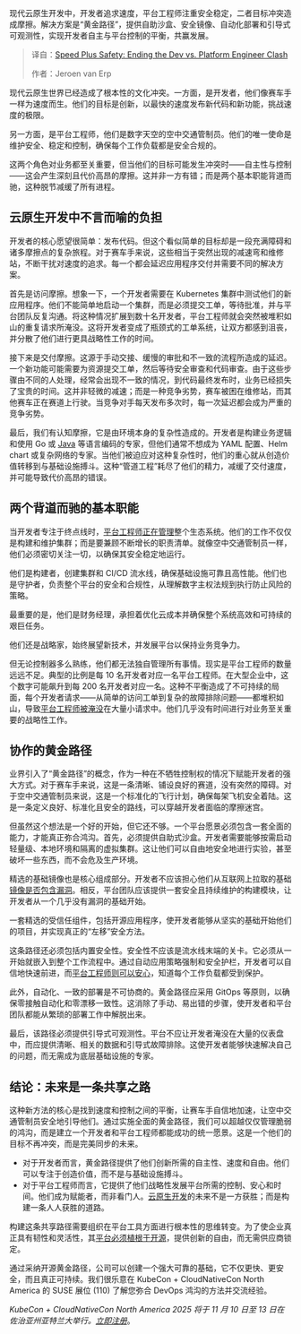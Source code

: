 <!--
title: 速度与安全并重：终结开发与平台工程师内耗
cover: https://cdn.thenewstack.io/media/2025/10/fd848cab-race-car.jpg
summary: 现代云原生开发中，开发者追求速度，平台工程师注重安全稳定，二者目标冲突造成摩擦。解决方案是“黄金路径”，提供自助沙盒、安全镜像、自动化部署和引导式可观测性，实现开发者自主与平台控制的平衡，共赢发展。
-->

现代云原生开发中，开发者追求速度，平台工程师注重安全稳定，二者目标冲突造成摩擦。解决方案是“黄金路径”，提供自助沙盒、安全镜像、自动化部署和引导式可观测性，实现开发者自主与平台控制的平衡，共赢发展。

> 译自：[Speed Plus Safety: Ending the Dev vs. Platform Engineer Clash](https://thenewstack.io/speed-plus-safety-ending-the-dev-vs-platform-engineer-clash/)
> 
> 作者：Jeroen van Erp

现代云原生世界已经造成了根本性的文化冲突。一方面，是开发者，他们像赛车手一样为速度而生。他们的目标是创新，以最快的速度发布新代码和新功能，挑战速度的极限。

另一方面，是平台工程师，他们是数字天空的空中交通管制员。他们的唯一使命是维护安全、稳定和控制，确保每个工作负载都是安全合规的。

这两个角色对业务都至关重要，但当他们的目标可能发生冲突时——自主性与控制——这会产生深刻且代价高昂的摩擦。这并非一方有错；而是两个基本职能背道而驰，这种脱节减缓了所有进程。

## 云原生开发中不言而喻的负担

开发者的核心愿望很简单：发布代码。但这个看似简单的目标却是一段充满障碍和诸多摩擦点的复杂旅程。对于赛车手来说，这些相当于突然出现的减速弯和维修站，不断干扰对速度的追求。每一个都会延迟应用程序交付并需要不同的解决方案。

首先是访问摩擦。想象一下，一个开发者需要在 Kubernetes 集群中测试他们的新应用程序。他们不能简单地启动一个集群，而是必须提交工单，等待批准，并与平台团队反复沟通。将这种情况扩展到数十名开发者，平台工程师就会突然被堆积如山的重复请求所淹没。这将开发者变成了瓶颈式的工单系统，让双方都感到沮丧，并分散了他们进行更具战略性工作的时间。

接下来是交付摩擦。这源于手动交接、缓慢的审批和不一致的流程所造成的延迟。一个新功能可能需要为资源提交工单，然后等待安全审查和代码审查。由于这些步骤由不同的人处理，经常会出现不一致的情况，到代码最终发布时，业务已经损失了宝贵的时间。这并非轻微的减速；而是一种竞争劣势，赛车被困在维修站，而其他赛车正在赛道上行驶。当竞争对手每天发布多次时，每一次延迟都会成为严重的竞争劣势。

最后，我们有认知摩擦，它是由环境本身的复杂性造成的。开发者是构建业务逻辑和使用 Go 或 [Java](https://thenewstack.io/introduction-to-java-programming-language/) 等语言编码的专家，但他们通常不想成为 YAML 配置、Helm chart 或复杂网络的专家。当他们被迫应对这种复杂性时，他们的重心就从创造价值转移到与基础设施搏斗。这种“管道工程”耗尽了他们的精力，减缓了交付速度，并可能导致代价高昂的错误。

## 两个背道而驰的基本职能

当开发者专注于终点线时，[平台工程师正在管理](https://thenewstack.io/how-platform-engineering-helps-manage-innovation-responsibly/)整个生态系统。他们的工作不仅仅是构建和维护集群；而是要兼顾不断增长的职责清单。就像空中交通管制员一样，他们必须密切关注一切，以确保其安全稳定地运行。

他们是构建者，创建集群和 CI/CD 流水线，确保基础设施可靠且高性能。他们也是守护者，负责整个平台的安全和合规性，从理解数字主权法规到执行防止风险的策略。

最重要的是，他们是财务经理，承担着优化云成本并确保整个系统高效和可持续的艰巨任务。

他们还是战略家，始终展望新技术，并发展平台以保持业务竞争力。

但无论控制器多么熟练，他们都无法独自管理所有事情。现实是平台工程师的数量远远不足。典型的比例是每 10 名开发者对应一名平台工程师。在大型企业中，这个数字可能飙升到每 200 名开发者对应一名。这种不平衡造成了不可持续的局面，每个开发者请求——从简单的访问工单到复杂的故障排除问题——都堆积如山，导致[平台工程师被淹没](https://thenewstack.io/platform-teams-start-small-to-win-big/)在大量小请求中。他们几乎没有时间进行对业务至关重要的战略性工作。

## 协作的黄金路径

业界引入了“黄金路径”的概念，作为一种在不牺牲控制权的情况下赋能开发者的强大方式。对于赛车手来说，这是一条清晰、铺设良好的赛道，没有突然的障碍。对于空中交通管制员来说，这是一个标准化的飞行计划，确保每架飞机安全着陆。这是一条定义良好、标准化且安全的路线，可以穿越开发者面临的摩擦迷宫。

但虽然这个想法是一个好的开始，但它还不够。一个平台愿景必须包含一套全面的能力，才能真正弥合鸿沟。首先，必须提供自助式沙盒。开发者需要能够按需启动轻量级、本地环境和隔离的虚拟集群。这让他们可以自由地安全地进行实验，甚至破坏一些东西，而不会危及生产环境。

精选的基础镜像也是核心组成部分。开发者不应该担心他们从互联网上拉取的基础[镜像是否包含漏洞](https://thenewstack.io/container-image-fault-lines-are-being-exposed/)。相反，平台团队应该提供一套安全且持续维护的构建模块，让开发者从一个几乎没有漏洞的基础开始。

一套精选的受信任组件，包括开源应用程序，使开发者能够从坚实的基础开始他们的项目，并实现真正的“左移”安全方法。

这条路径还必须包括内置安全性。安全性不应该是流水线末端的关卡。它必须从一开始就嵌入到整个工作流程中。通过自动应用策略强制和安全护栏，开发者可以自信地快速前进，而[平台工程师则可以安心](https://thenewstack.io/ebooks/platform-engineering/platform-engineering-what-you-need-to-know-now/)，知道每个工作负载都受到保护。

此外，自动化、一致的部署是不可协商的。黄金路径应采用 GitOps 等原则，以确保零接触自动化和零漂移一致性。这消除了手动、易出错的步骤，使开发者和平台团队都能从繁琐的部署工作中解脱出来。

最后，该路径必须提供引导式可观测性。平台不应让开发者淹没在大量的仪表盘中，而应提供清晰、相关的数据和引导式故障排除。这使开发者能够快速解决自己的问题，而无需成为底层基础设施的专家。

## 结论：未来是一条共享之路

这种新方法的核心是找到速度和控制之间的平衡，让赛车手自信地加速，让空中交通管制员安全地引导他们。通过实施全面的黄金路径，我们可以超越仅仅管理脆弱的鸿沟，而是建立一个开发者和平台工程师都能成功的统一愿景。这是一个他们的目标不再冲突，而是完美同步的未来。

* 对于开发者而言，黄金路径提供了他们创新所需的自主性、速度和自由。他们可以专注于创造价值，而不是与基础设施搏斗。
* 对于平台工程师而言，它提供了他们战略性发展平台所需的控制、安心和时间。他们成为赋能者，而非看门人。[云原生开发](https://thenewstack.io/cloud-native/ "cloud native development")的未来不是一方获胜；而是构建一条人人获胜的道路。

构建这条共享路径需要组织在平台工具方面进行根本性的思维转变。为了使企业真正具有韧性和灵活性，其[平台必须植根于开源](https://thenewstack.io/building-an-idp-with-help-from-the-open-source-cnoe-framework/)，提供创新的自由，而无需供应商锁定。

通过采纳开源黄金路径，公司可以创建一个强大可靠的基础，它不仅更快、更安全，而且真正可持续。我们很乐意在 KubeCon + CloudNativeCon North America 的 SUSE 展位 (110) 了解您弥合 DevOps 鸿沟的方法并交流经验。

*KubeCon + CloudNativeCon North America 2025 将于 11 月 10 日至 13 日在佐治亚州亚特兰大举行。[*立即注册*](https://events.linuxfoundation.org/kubecon-cloudnativecon-north-america/register/)*。